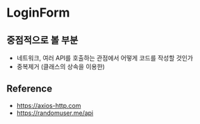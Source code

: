 # LoginForm

## 중점적으로 볼 부분

- 네트워크, 여러 API를 호출하는 관점에서 어떻게 코드를 작성할 것인가
- 중복제거 (클래스의 상속을 이용한)

## Reference

- https://axios-http.com
- https://randomuser.me/api
